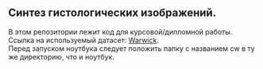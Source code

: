 ## Синтез гистологических изображений.

В этом репозитории лежит код для курсовой/дипломной работы.
Ссылка на используемый датасет: [Warwick](https://livecsmsu-my.sharepoint.com/personal/dsorokin_live_cs_msu_ru/_layouts/15/onedrive.aspx?id=%2Fpersonal%2Fdsorokin%5Flive%5Fcs%5Fmsu%5Fru%2FDocuments%2FHistology%20synthesis%2Fcw%2Ezip&parent=%2Fpersonal%2Fdsorokin%5Flive%5Fcs%5Fmsu%5Fru%2FDocuments%2FHistology%20synthesis&ga=1).  
Перед запуском ноутбука следует положить папку с названием cw в ту же директорию, что и ноутбук.
